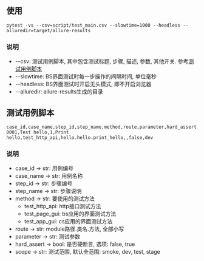 

## 使用

```
pytest -vs --csv=script/test_main.csv --slowtime=1000 --headless --alluredir=target/allure-results
```

### 说明
- --csv: 测试用例脚本, 其中包含测试标题, 步骤, 描述, 参数, 其他开关. 参考[测试用例脚本](#script)
- --slowtime: BS界面测试时每一步操作的间隔时间, 单位毫秒
- --headless: BS界面测试时开启无头模式, 即不开启浏览器
- --alluredir: allure-results生成的目录

## 测试用例脚本<a id="script" />
```Excel
case_id,case_name,step_id,step_name,method,route,parameter,hard_assert,scope
0001,Test hello,1,Print hello,test_http_api,hello.hello.print_hello,,false,dev
```

### 说明
- case_id -> str: 用例编号
- case_name -> str: 用例名称
- step_id -> str: 步骤编号
- step_name -> str: 步骤说明
- method -> str: 要使用的测试方法
  - test_http_api: http接口测试方法
  - test_page_gui: bs应用的界面测试方法
  - test_app_gui: cs应用的界面测试方法
- route -> str: module路径.类名.方法, 全部小写
- parameter -> str: 测试参数
- hard_assert -> bool: 是否硬断言, 选项: false, true
- scope -> str: 测试范围, 默认全范围: smoke, dev, test, stage 
